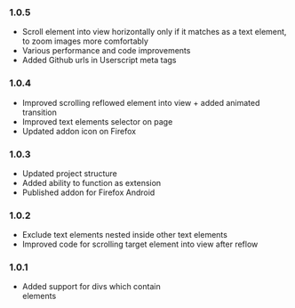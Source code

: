 ### 1.0.5
- Scroll element into view horizontally only if it matches as a text element, to zoom images more comfortably
- Various performance and code improvements
- Added Github urls in Userscript meta tags 

### 1.0.4
- Improved scrolling reflowed element into view + added animated transition
- Improved text elements selector on page
- Updated addon icon on Firefox

### 1.0.3
- Updated project structure
- Added ability to function as extension
- Published addon for Firefox Android 

### 1.0.2
- Exclude text elements nested inside other text elements
- Improved code for scrolling target element into view after reflow

### 1.0.1
- Added support for divs which contain <br> elements